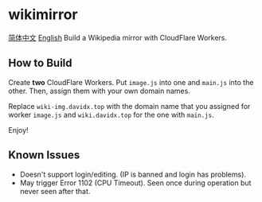 # wikimirror
[简体中文](README-zh_CN.md)   [English](README.md)
Build a Wikipedia mirror with CloudFlare Workers.

## How to Build
Create **two** CloudFlare Workers. Put `image.js` into one and `main.js` into the other. Then, assign them with your own domain names.

Replace `wiki-img.davidx.top` with the domain name that you assigned for worker `image.js` and `wiki.davidx.top` for the one with `main.js`.

Enjoy!

## Known Issues
- Doesn't support login/editing. (IP is banned and login has problems).
- May trigger Error 1102 (CPU Timeout). Seen once during operation but never seen after that.
